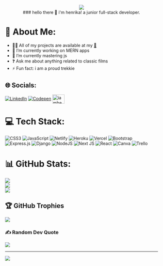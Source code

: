 <p align="center">
  <img src="https://media.giphy.com/media/WJZHd7NDnfoLrw3ru6/giphy.gif"> <br />
  ### hello there 👋 i'm henrika! a junior full-stack developer.
</p>

# 💫 About Me:
- 👨‍💻 All of my projects are available at my [💼](https://sparkly-puppy-8a9681.netlify.app/)
- 🔭 I’m currently working on MERN apps
- 🌱 I’m currently mastering js
- ❓ Ask me about anything related to classic films
- ⚡ Fun fact: i am a proud trekkie

## 🌐 Socials:
[![LinkedIn](https://img.shields.io/badge/LinkedIn-%230077B5.svg?logo=linkedin&logoColor=white)](https://linkedin.com/in/henrikasmith)
[![Codepen](https://img.shields.io/badge/Codepen-000000?style=for-the-badge&logo=codepen&logoColor=white)](https://codepen.io/iamhenrika)
<a href="https://codesandbox.io/u/iamhenrika" target="_blank"><img align="center" src="https://raw.githubusercontent.com/rahuldkjain/github-profile-readme-generator/master/src/images/icons/Social/codesandbox.svg" alt="iamhenrika" height="30" width="40" /></a>

# 💻 Tech Stack:
![CSS3](https://img.shields.io/badge/css3-%231572B6.svg?style=plastic&logo=css3&logoColor=white) ![JavaScript](https://img.shields.io/badge/javascript-%23323330.svg?style=plastic&logo=javascript&logoColor=%23F7DF1E) ![Netlify](https://img.shields.io/badge/netlify-%23000000.svg?style=plastic&logo=netlify&logoColor=#00C7B7) ![Heroku](https://img.shields.io/badge/heroku-%23430098.svg?style=plastic&logo=heroku&logoColor=white) ![Vercel](https://img.shields.io/badge/vercel-%23000000.svg?style=plastic&logo=vercel&logoColor=white) ![Bootstrap](https://img.shields.io/badge/bootstrap-%23563D7C.svg?style=plastic&logo=bootstrap&logoColor=white) ![Express.js](https://img.shields.io/badge/express.js-%23404d59.svg?style=plastic&logo=express&logoColor=%2361DAFB) ![Django](https://img.shields.io/badge/django-%23092E20.svg?style=plastic&logo=django&logoColor=white) ![NodeJS](https://img.shields.io/badge/node.js-6DA55F?style=plastic&logo=node.js&logoColor=white) ![Next JS](https://img.shields.io/badge/Next-black?style=plastic&logo=next.js&logoColor=white) ![React](https://img.shields.io/badge/react-%2320232a.svg?style=plastic&logo=react&logoColor=%2361DAFB) ![Canva](https://img.shields.io/badge/Canva-%2300C4CC.svg?style=plastic&logo=Canva&logoColor=white) ![Trello](https://img.shields.io/badge/Trello-%23026AA7.svg?style=plastic&logo=Trello&logoColor=white)

# 📊 GitHub Stats:
![](https://github-readme-stats.vercel.app/api?username=iamhenrika&theme=radical&hide_border=true&include_all_commits=true&count_private=true)<br/>
![](https://github-readme-streak-stats.herokuapp.com/?user=iamhenrika&theme=radical&hide_border=true)<br/>
![](https://github-readme-stats.vercel.app/api/top-langs/?username=iamhenrika&theme=radical&hide_border=true&include_all_commits=true&count_private=true&layout=compact)

## 🏆 GitHub Trophies
![](https://github-profile-trophy.vercel.app/?username=iamhenrika&theme=radical&no-frame=true&no-bg=true&margin-w=4)

### ✍️ Random Dev Quote
![](https://quotes-github-readme.vercel.app/api?type=vetical&theme=radical)

---
[![](https://visitcount.itsvg.in/api?id=iamhenrika&icon=8&color=5)](https://visitcount.itsvg.in)

<!-- Proudly created with GPRM ( https://gprm.itsvg.in ) -->
